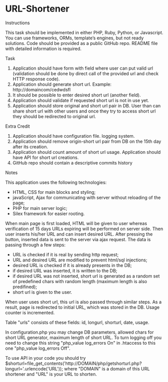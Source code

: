 # URL-Shortener
Instructions

This task should be implemented in either PHP, Ruby, Python, or Javascript. You can use frameworks, ORMs, template’s engines, but not ready solutions. Code should be provided as a public GitHub repo. README file with detailed information is required.

Task

1. Application should have form with field where user can put valid url (validation should be done by direct call of the provided url and check HTTP response code).
2. Application should generate short url. Example: http://domaincom/cedwdsfl
3. It should be possible to enter desired short url (another field).
4. Application should validate if requested short url is not in use yet.
5. Application should store original and short url pair in DB. User than can share short url with other users and once they try to access short url they should be redirected to original url.

Extra Credit

1. Application should have configuration file. logging system.
2. Application should remove origin-short url pair from DB on the 15th day after its creation.
3. Application should count amount of short url usage. Application should have API for short url creations.
4. GitHub repo should contain a descriptive commits history

Notes

This application uses the following technologies: 
- HTML, CSS for main blocks and styling;
- javaScript, Ajax for communicating with server without reloading of the page;
- PHP for main server logic;
- Silex framework for easier rooting.

When main page is first loaded, HTML will be given to user whereas verification of 15 days URLs expiring will be performed on server side.
Then user inserts his/her URL and can insert desired URL. After pressing the button, inserted data is sent to the server via ajax request. The data is passing through a few steps: 
- URL is checked if it is real by sending http request;
- URL and desired URL are modified to prevent html/sql injections;
- desired URL is checked if it is already presents in the DB;
- if desired URL was inserted, it is written to the DB;
- if desired URL was not inserted, short url is generated as a random set of predefined chars with random length (maximum length is also predifined);
- short url is given to the user.

When user uses short url, this url is also passed through similar steps. As a result, page is redirected to initial URL, which was stored in the DB. Usage counter is incremented.

Table "urls" consists of these fields: id, longurl, shorturl, date, usage.

In configuration.php you may change DB parameters, allowed chars for short URL generator, maximum length of short URL.
To turn logging off you need to change this string "php_value log_errors On" in .htaccess to this one "php_value log_errors Off".

To use API in your code you should try $shorturl=file_get_contents('http://DOMAIN/php/getshorturl.php?longurl='.urlencode('URL')); where "DOMAIN" is a domain of this URL shortener and "URL" is your URL to shorten. 
